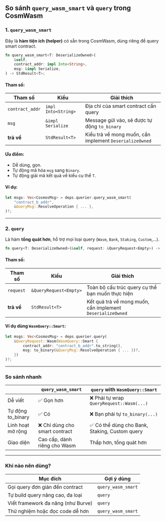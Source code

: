 ## So sánh `query_wasm_smart` và `query` trong CosmWasm

### 1. `query_wasm_smart`

Đây là **hàm tiện ích (helper)** có sẵn trong CosmWasm, dùng riêng để query smart contract.

```rust
fn query_wasm_smart<T: DeserializeOwned>(
    &self,
    contract_addr: impl Into<String>,
    msg: &impl Serialize,
) -> StdResult<T>;
```

#### Tham số:

| Tham số        | Kiểu                    | Giải thích |
|----------------|--------------------------|------------|
| `contract_addr` | `impl Into<String>`     | Địa chỉ của smart contract cần query |
| `msg`           | `&impl Serialize`       | Message gửi vào, sẽ được tự động `to_binary` |
| **trả về**      | `StdResult<T>`          | Kiểu trả về mong muốn, cần implement `DeserializeOwned` |

#### Ưu điểm:
- Dễ dùng, gọn.
- Tự động mã hóa `msg` sang `Binary`.
- Tự động giải mã kết quả về kiểu cụ thể `T`.

#### Ví dụ:

```rust
let msgs: Vec<CosmosMsg> = deps.querier.query_wasm_smart(
    "contract_b_addr",
    &QueryMsg::ResolveOperation { ... },
)?;
```

---

### 2. `query`

Là hàm **tổng quát hơn**, hỗ trợ mọi loại query (`Wasm`, `Bank`, `Staking`, `Custom`,...).

```rust
fn query<T: DeserializeOwned>(&self, request: &QueryRequest<Empty>) -> StdResult<T>;
```

#### Tham số:

| Tham số   | Kiểu                         | Giải thích |
|-----------|------------------------------|------------|
| `request` | `&QueryRequest<Empty>`       | Toàn bộ cấu trúc query cụ thể bạn muốn thực hiện |
| **trả về**| `StdResult<T>`               | Kết quả trả về mong muốn, cần implement `DeserializeOwned` |

#### Ví dụ dùng `WasmQuery::Smart`:

```rust
let msgs: Vec<CosmosMsg> = deps.querier.query(
    &QueryRequest::Wasm(WasmQuery::Smart {
        contract_addr: "contract_b_addr".to_string(),
        msg: to_binary(&QueryMsg::ResolveOperation { ... })?,
    })
)?;
```

---

### So sánh nhanh

|                     | `query_wasm_smart`                                      | `query` with `WasmQuery::Smart`                          |
|---------------------|---------------------------------------------------------|-----------------------------------------------------------|
| Dễ viết             | ✅ Gọn hơn                                              | ❌ Phải tự wrap `QueryRequest::Wasm(...)`                 |
| Tự động to_binary   | ✅ Có                                                   | ❌ Bạn phải tự `to_binary(...)`                           |
| Linh hoạt mở rộng   | ❌ Chỉ dùng cho smart contract                          | ✅ Có thể dùng cho Bank, Staking, Custom query            |
| Giao diện           | Cao cấp, dành riêng cho Wasm                           | Thấp hơn, tổng quát hơn                                  |

---

### Khi nào nên dùng?

| Mục đích                           | Gợi ý dùng |
|-----------------------------------|------------|
| Gọi query đơn giản đến contract   | `query_wasm_smart` |
| Tự build query nâng cao, đa loại  | `query`            |
| Viết framework đa năng (như Burve)| `query`            |
| Thử nghiệm hoặc đọc code dễ hơn   | `query_wasm_smart` |
